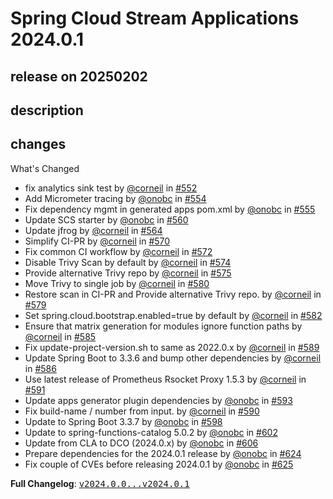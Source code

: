# Spring Cloud Stream Applications 2024.0.1

## release on 20250202
## description
## changes
What's Changed

* fix analytics sink test by <a class="user-mention notranslate" data-hovercard-type="user" data-hovercard-url="/users/corneil/hovercard" data-octo-click="hovercard-link-click" data-octo-dimensions="link_type:self" href="https://github.com/corneil">@corneil</a> in <a class="issue-link js-issue-link" data-error-text="Failed to load title" data-id="2386365778" data-permission-text="Title is private" data-url="https://github.com/spring-cloud/stream-applications/issues/552" data-hovercard-type="pull_request" data-hovercard-url="/spring-cloud/stream-applications/pull/552/hovercard" href="https://github.com/spring-cloud/stream-applications/pull/552">#552</a>
* Add Micrometer tracing by <a class="user-mention notranslate" data-hovercard-type="user" data-hovercard-url="/users/onobc/hovercard" data-octo-click="hovercard-link-click" data-octo-dimensions="link_type:self" href="https://github.com/onobc">@onobc</a> in <a class="issue-link js-issue-link" data-error-text="Failed to load title" data-id="2503971956" data-permission-text="Title is private" data-url="https://github.com/spring-cloud/stream-applications/issues/554" data-hovercard-type="pull_request" data-hovercard-url="/spring-cloud/stream-applications/pull/554/hovercard" href="https://github.com/spring-cloud/stream-applications/pull/554">#554</a>
* Fix dependency mgmt in generated apps pom.xml by <a class="user-mention notranslate" data-hovercard-type="user" data-hovercard-url="/users/onobc/hovercard" data-octo-click="hovercard-link-click" data-octo-dimensions="link_type:self" href="https://github.com/onobc">@onobc</a> in <a class="issue-link js-issue-link" data-error-text="Failed to load title" data-id="2506099554" data-permission-text="Title is private" data-url="https://github.com/spring-cloud/stream-applications/issues/555" data-hovercard-type="pull_request" data-hovercard-url="/spring-cloud/stream-applications/pull/555/hovercard" href="https://github.com/spring-cloud/stream-applications/pull/555">#555</a>
* Update SCS starter by <a class="user-mention notranslate" data-hovercard-type="user" data-hovercard-url="/users/onobc/hovercard" data-octo-click="hovercard-link-click" data-octo-dimensions="link_type:self" href="https://github.com/onobc">@onobc</a> in <a class="issue-link js-issue-link" data-error-text="Failed to load title" data-id="2629287948" data-permission-text="Title is private" data-url="https://github.com/spring-cloud/stream-applications/issues/560" data-hovercard-type="pull_request" data-hovercard-url="/spring-cloud/stream-applications/pull/560/hovercard" href="https://github.com/spring-cloud/stream-applications/pull/560">#560</a>
* Update jfrog by <a class="user-mention notranslate" data-hovercard-type="user" data-hovercard-url="/users/corneil/hovercard" data-octo-click="hovercard-link-click" data-octo-dimensions="link_type:self" href="https://github.com/corneil">@corneil</a> in <a class="issue-link js-issue-link" data-error-text="Failed to load title" data-id="2644084519" data-permission-text="Title is private" data-url="https://github.com/spring-cloud/stream-applications/issues/564" data-hovercard-type="pull_request" data-hovercard-url="/spring-cloud/stream-applications/pull/564/hovercard" href="https://github.com/spring-cloud/stream-applications/pull/564">#564</a>
* Simplify CI-PR by <a class="user-mention notranslate" data-hovercard-type="user" data-hovercard-url="/users/corneil/hovercard" data-octo-click="hovercard-link-click" data-octo-dimensions="link_type:self" href="https://github.com/corneil">@corneil</a> in <a class="issue-link js-issue-link" data-error-text="Failed to load title" data-id="2658254078" data-permission-text="Title is private" data-url="https://github.com/spring-cloud/stream-applications/issues/570" data-hovercard-type="pull_request" data-hovercard-url="/spring-cloud/stream-applications/pull/570/hovercard" href="https://github.com/spring-cloud/stream-applications/pull/570">#570</a>
* Fix common CI workflow by <a class="user-mention notranslate" data-hovercard-type="user" data-hovercard-url="/users/corneil/hovercard" data-octo-click="hovercard-link-click" data-octo-dimensions="link_type:self" href="https://github.com/corneil">@corneil</a> in <a class="issue-link js-issue-link" data-error-text="Failed to load title" data-id="2658452896" data-permission-text="Title is private" data-url="https://github.com/spring-cloud/stream-applications/issues/572" data-hovercard-type="pull_request" data-hovercard-url="/spring-cloud/stream-applications/pull/572/hovercard" href="https://github.com/spring-cloud/stream-applications/pull/572">#572</a>
* Disable Trivy Scan by default by <a class="user-mention notranslate" data-hovercard-type="user" data-hovercard-url="/users/corneil/hovercard" data-octo-click="hovercard-link-click" data-octo-dimensions="link_type:self" href="https://github.com/corneil">@corneil</a> in <a class="issue-link js-issue-link" data-error-text="Failed to load title" data-id="2658809650" data-permission-text="Title is private" data-url="https://github.com/spring-cloud/stream-applications/issues/574" data-hovercard-type="pull_request" data-hovercard-url="/spring-cloud/stream-applications/pull/574/hovercard" href="https://github.com/spring-cloud/stream-applications/pull/574">#574</a>
* Provide alternative Trivy repo by <a class="user-mention notranslate" data-hovercard-type="user" data-hovercard-url="/users/corneil/hovercard" data-octo-click="hovercard-link-click" data-octo-dimensions="link_type:self" href="https://github.com/corneil">@corneil</a> in <a class="issue-link js-issue-link" data-error-text="Failed to load title" data-id="2668291684" data-permission-text="Title is private" data-url="https://github.com/spring-cloud/stream-applications/issues/575" data-hovercard-type="pull_request" data-hovercard-url="/spring-cloud/stream-applications/pull/575/hovercard" href="https://github.com/spring-cloud/stream-applications/pull/575">#575</a>
* Move Trivy to single job by <a class="user-mention notranslate" data-hovercard-type="user" data-hovercard-url="/users/corneil/hovercard" data-octo-click="hovercard-link-click" data-octo-dimensions="link_type:self" href="https://github.com/corneil">@corneil</a> in <a class="issue-link js-issue-link" data-error-text="Failed to load title" data-id="2672083491" data-permission-text="Title is private" data-url="https://github.com/spring-cloud/stream-applications/issues/580" data-hovercard-type="pull_request" data-hovercard-url="/spring-cloud/stream-applications/pull/580/hovercard" href="https://github.com/spring-cloud/stream-applications/pull/580">#580</a>
* Restore scan in CI-PR and Provide alternative Trivy repo. by <a class="user-mention notranslate" data-hovercard-type="user" data-hovercard-url="/users/corneil/hovercard" data-octo-click="hovercard-link-click" data-octo-dimensions="link_type:self" href="https://github.com/corneil">@corneil</a> in <a class="issue-link js-issue-link" data-error-text="Failed to load title" data-id="2668995421" data-permission-text="Title is private" data-url="https://github.com/spring-cloud/stream-applications/issues/579" data-hovercard-type="pull_request" data-hovercard-url="/spring-cloud/stream-applications/pull/579/hovercard" href="https://github.com/spring-cloud/stream-applications/pull/579">#579</a>
* Set spring.cloud.bootstrap.enabled=true by default by <a class="user-mention notranslate" data-hovercard-type="user" data-hovercard-url="/users/corneil/hovercard" data-octo-click="hovercard-link-click" data-octo-dimensions="link_type:self" href="https://github.com/corneil">@corneil</a> in <a class="issue-link js-issue-link" data-error-text="Failed to load title" data-id="2675879675" data-permission-text="Title is private" data-url="https://github.com/spring-cloud/stream-applications/issues/582" data-hovercard-type="pull_request" data-hovercard-url="/spring-cloud/stream-applications/pull/582/hovercard" href="https://github.com/spring-cloud/stream-applications/pull/582">#582</a>
* Ensure that matrix generation for modules ignore function paths by <a class="user-mention notranslate" data-hovercard-type="user" data-hovercard-url="/users/corneil/hovercard" data-octo-click="hovercard-link-click" data-octo-dimensions="link_type:self" href="https://github.com/corneil">@corneil</a> in <a class="issue-link js-issue-link" data-error-text="Failed to load title" data-id="2690139127" data-permission-text="Title is private" data-url="https://github.com/spring-cloud/stream-applications/issues/585" data-hovercard-type="pull_request" data-hovercard-url="/spring-cloud/stream-applications/pull/585/hovercard" href="https://github.com/spring-cloud/stream-applications/pull/585">#585</a>
* Fix update-project-version.sh to same as 2022.0.x by <a class="user-mention notranslate" data-hovercard-type="user" data-hovercard-url="/users/corneil/hovercard" data-octo-click="hovercard-link-click" data-octo-dimensions="link_type:self" href="https://github.com/corneil">@corneil</a> in <a class="issue-link js-issue-link" data-error-text="Failed to load title" data-id="2702227905" data-permission-text="Title is private" data-url="https://github.com/spring-cloud/stream-applications/issues/589" data-hovercard-type="pull_request" data-hovercard-url="/spring-cloud/stream-applications/pull/589/hovercard" href="https://github.com/spring-cloud/stream-applications/pull/589">#589</a>
* Update Spring Boot to 3.3.6 and bump other dependencies by <a class="user-mention notranslate" data-hovercard-type="user" data-hovercard-url="/users/corneil/hovercard" data-octo-click="hovercard-link-click" data-octo-dimensions="link_type:self" href="https://github.com/corneil">@corneil</a> in <a class="issue-link js-issue-link" data-error-text="Failed to load title" data-id="2690298421" data-permission-text="Title is private" data-url="https://github.com/spring-cloud/stream-applications/issues/586" data-hovercard-type="pull_request" data-hovercard-url="/spring-cloud/stream-applications/pull/586/hovercard" href="https://github.com/spring-cloud/stream-applications/pull/586">#586</a>
* Use latest release of Prometheus Rsocket Proxy 1.5.3 by <a class="user-mention notranslate" data-hovercard-type="user" data-hovercard-url="/users/corneil/hovercard" data-octo-click="hovercard-link-click" data-octo-dimensions="link_type:self" href="https://github.com/corneil">@corneil</a> in <a class="issue-link js-issue-link" data-error-text="Failed to load title" data-id="2717252250" data-permission-text="Title is private" data-url="https://github.com/spring-cloud/stream-applications/issues/591" data-hovercard-type="pull_request" data-hovercard-url="/spring-cloud/stream-applications/pull/591/hovercard" href="https://github.com/spring-cloud/stream-applications/pull/591">#591</a>
* Update apps generator plugin dependencies by <a class="user-mention notranslate" data-hovercard-type="user" data-hovercard-url="/users/onobc/hovercard" data-octo-click="hovercard-link-click" data-octo-dimensions="link_type:self" href="https://github.com/onobc">@onobc</a> in <a class="issue-link js-issue-link" data-error-text="Failed to load title" data-id="2728962054" data-permission-text="Title is private" data-url="https://github.com/spring-cloud/stream-applications/issues/593" data-hovercard-type="pull_request" data-hovercard-url="/spring-cloud/stream-applications/pull/593/hovercard" href="https://github.com/spring-cloud/stream-applications/pull/593">#593</a>
* Fix build-name / number from input. by <a class="user-mention notranslate" data-hovercard-type="user" data-hovercard-url="/users/corneil/hovercard" data-octo-click="hovercard-link-click" data-octo-dimensions="link_type:self" href="https://github.com/corneil">@corneil</a> in <a class="issue-link js-issue-link" data-error-text="Failed to load title" data-id="2712452923" data-permission-text="Title is private" data-url="https://github.com/spring-cloud/stream-applications/issues/590" data-hovercard-type="pull_request" data-hovercard-url="/spring-cloud/stream-applications/pull/590/hovercard" href="https://github.com/spring-cloud/stream-applications/pull/590">#590</a>
* Update to Spring Boot 3.3.7 by <a class="user-mention notranslate" data-hovercard-type="user" data-hovercard-url="/users/onobc/hovercard" data-octo-click="hovercard-link-click" data-octo-dimensions="link_type:self" href="https://github.com/onobc">@onobc</a> in <a class="issue-link js-issue-link" data-error-text="Failed to load title" data-id="2751293681" data-permission-text="Title is private" data-url="https://github.com/spring-cloud/stream-applications/issues/598" data-hovercard-type="pull_request" data-hovercard-url="/spring-cloud/stream-applications/pull/598/hovercard" href="https://github.com/spring-cloud/stream-applications/pull/598">#598</a>
* Update to spring-functions-catalog 5.0.2 by <a class="user-mention notranslate" data-hovercard-type="user" data-hovercard-url="/users/onobc/hovercard" data-octo-click="hovercard-link-click" data-octo-dimensions="link_type:self" href="https://github.com/onobc">@onobc</a> in <a class="issue-link js-issue-link" data-error-text="Failed to load title" data-id="2754802521" data-permission-text="Title is private" data-url="https://github.com/spring-cloud/stream-applications/issues/602" data-hovercard-type="pull_request" data-hovercard-url="/spring-cloud/stream-applications/pull/602/hovercard" href="https://github.com/spring-cloud/stream-applications/pull/602">#602</a>
* Update from CLA to DCO (2024.0.x) by <a class="user-mention notranslate" data-hovercard-type="user" data-hovercard-url="/users/onobc/hovercard" data-octo-click="hovercard-link-click" data-octo-dimensions="link_type:self" href="https://github.com/onobc">@onobc</a> in <a class="issue-link js-issue-link" data-error-text="Failed to load title" data-id="2785487585" data-permission-text="Title is private" data-url="https://github.com/spring-cloud/stream-applications/issues/606" data-hovercard-type="pull_request" data-hovercard-url="/spring-cloud/stream-applications/pull/606/hovercard" href="https://github.com/spring-cloud/stream-applications/pull/606">#606</a>
* Prepare dependencies for the 2024.0.1 release by <a class="user-mention notranslate" data-hovercard-type="user" data-hovercard-url="/users/onobc/hovercard" data-octo-click="hovercard-link-click" data-octo-dimensions="link_type:self" href="https://github.com/onobc">@onobc</a> in <a class="issue-link js-issue-link" data-error-text="Failed to load title" data-id="2822239931" data-permission-text="Title is private" data-url="https://github.com/spring-cloud/stream-applications/issues/624" data-hovercard-type="pull_request" data-hovercard-url="/spring-cloud/stream-applications/pull/624/hovercard" href="https://github.com/spring-cloud/stream-applications/pull/624">#624</a>
* Fix couple of CVEs before releasing 2024.0.1 by <a class="user-mention notranslate" data-hovercard-type="user" data-hovercard-url="/users/onobc/hovercard" data-octo-click="hovercard-link-click" data-octo-dimensions="link_type:self" href="https://github.com/onobc">@onobc</a> in <a class="issue-link js-issue-link" data-error-text="Failed to load title" data-id="2825485501" data-permission-text="Title is private" data-url="https://github.com/spring-cloud/stream-applications/issues/625" data-hovercard-type="pull_request" data-hovercard-url="/spring-cloud/stream-applications/pull/625/hovercard" href="https://github.com/spring-cloud/stream-applications/pull/625">#625</a>

<strong>Full Changelog</strong>: <a class="commit-link" href="https://github.com/spring-cloud/stream-applications/compare/v2024.0.0...v2024.0.1"><tt>v2024.0.0...v2024.0.1</tt></a>

